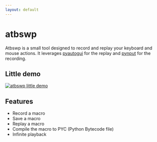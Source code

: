 ```yaml
---
layout: default
---
```

# atbswp

Atbswp is a small tool designed to record and replay your keyboard and mouse
actions. It leverages [pyautogui](https://github.com/asweigart/pyautogui) for
the replay and [pynput](https://github.com/moses-palmer/pynput) for the
recording.

## Little demo

[![atbswp little demo](https://img.youtube.com/vi/L0jjSgX5FYk/0.jpg)](https://www.youtube.com/watch?v=L0jjSgX5FYk)

## Features

- Record a macro
- Save a macro
- Replay a macro
- Compile the macro to PYC (Python Bytecode file)
- Infinite playback
